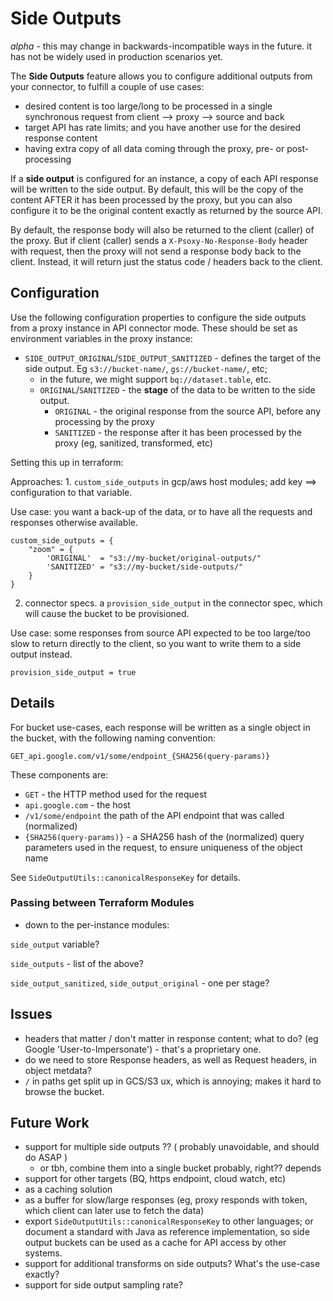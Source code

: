 # Side Outputs

*alpha* - this may change in backwards-incompatible ways in the future. it has not be widely used in production scenarios yet.

The **Side Outputs** feature allows you to configure additional outputs from your connector, to fulfill a couple of use cases:
  - desired content is too large/long to be processed in a single synchronous request from client --> proxy --> source and back
  - target API has rate limits; and you have another use for the desired response content
  - having extra copy of all data coming through the proxy, pre- or post-processing

If a **side output** is configured for an instance, a copy of each API response will be written to the side output. By default, this will be the copy of the content AFTER it has been processed by the proxy, but you can also configure it to be the original content exactly as returned by the source API.

By default, the response body will also be returned to the client (caller) of the proxy. But if client (caller) sends a `X-Psoxy-No-Response-Body` header with request, then the proxy will not send a response body back to the client. Instead, it will return just the status code / headers back to the client.

<!-- TODO : add data flow diagram of this case here -->

## Configuration

Use the following configuration properties to configure the side outputs from a proxy instance in API connector mode. These should be set as environment variables in the proxy instance:
  - `SIDE_OUTPUT_ORIGINAL`/`SIDE_OUTPUT_SANITIZED` - defines the target of the side output. Eg `s3://bucket-name/`, `gs://bucket-name/`, etc;
      - in the future, we might support `bq://dataset.table`, etc.
      - `ORIGINAL`/`SANITIZED` - the **stage** of the data to be written to the side output.
        - `ORIGINAL` - the original response from the source API, before any processing by the proxy
        - `SANITIZED` - the response after it has been processed by the proxy (eg, sanitized, transformed, etc)

Setting this up in terraform:

Approaches:
    1. `custom_side_outputs` in gcp/aws host modules; add key ==> configuration to that variable.

Use case: you want a back-up of the data, or to have all the requests and responses otherwise available.

```hcl
custom_side_outputs = {
    "zoom" = {
        'ORIGINAL'  = "s3://my-bucket/original-outputs/"
        'SANITIZED' = "s3://my-bucket/side-outputs/"
    }
}
```
   2. connector specs. a `provision_side_output` in the connector spec, which will cause the bucket to be provisioned.

Use case: some responses from source API expected to be too large/too slow to return directly to the client, so you want to write them to a side output instead.

```hcl
provision_side_output = true
```

## Details
For bucket use-cases, each response will be written as a single object in the bucket, with the following naming convention:

`GET_api.google.com/v1/some/endpoint_{SHA256(query-params)}`

These components are:
  - `GET` - the HTTP method used for the request
  - `api.google.com` - the host
  - `/v1/some/endpoint` the path of the API endpoint that was called (normalized)
  - `{SHA256(query-params)}` - a SHA256 hash of the (normalized) query parameters used in the request, to ensure uniqueness of the object name

See `SideOutputUtils::canonicalResponseKey` for details.

### Passing between Terraform Modules

 - down to the per-instance modules:

`side_output` variable?

`side_outputs` - list of the above?

`side_output_sanitized`, `side_output_original` - one per stage?




## Issues
  - headers that matter / don't matter in response content; what to do? (eg Google 'User-to-Impersonate') - that's a proprietary one.
  - do we need to store Response headers, as well as Request headers, in object metdata?
  - `/` in paths get split up in GCS/S3 ux, which is annoying; makes it hard to browse the bucket.

## Future Work
  - support for multiple side outputs ?? ( probably unavoidable, and should do ASAP )
      - or tbh, combine them into a single bucket probably, right??  depends
  - support for other targets (BQ, https endpoint, cloud watch, etc)
  - as a caching solution
  - as a buffer for slow/large responses (eg, proxy responds with token, which client can later use to fetch the data)
  - export `SideOutputUtils::canonicalResponseKey` to other languages; or document a standard with Java as reference implementation,
     so side output buckets can be used as a cache for API access by other systems.
  - support for additional transforms on side outputs? What's the use-case exactly?
  - support for side output sampling rate?
